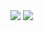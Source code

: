 <img src="https://api.microlink.io/?url=https%3A%2F%2Fmattia-showcase.netlify.app%2F&screenshot=true&embed=screenshot.url">
<img src="https://api.microlink.io/?url=https%3A%2F%2Fmattia-showcase.netlify.app%2Fsecond%2F&screenshot=true&embed=screenshot.url">

